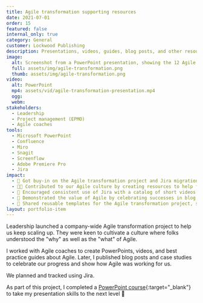 ```yaml
---
title: Agile transformation supporting resources
date: 2021-07-01
order: 15
featured: false
internal_only: true
category: General
customer: Lockwood Publishing
description: Presentations, videos, guides, blog posts, and other resources to support the introduction of Agile.
image:
  alt: Screenshot from a PowerPoint presentation, showing the 12 Agile principles expressed using icons.
  full: assets/img/agile-transformation.png
  thumb: assets/img/agile-transformation.png
video:
  alt: PowerPoint
  mp4: assets/vid/agile-transformation-presentation.mp4
  ogg:
  webm:
stakeholders:
  - Leadership
  - Project management (EPMO)
  - Agile coaches
tools:
  - Microsoft PowerPoint
  - Confluence
  - Miro
  - Snagit
  - Screenflow
  - Adobe Premiere Pro
  - Jira
impact:
  - 🙌 Got buy-in on the Agile transformation project and Jira migration.
  - 🧑‍🏫 Contributed to our Agile culture by creating resources to help folks understand what Agile is (and isn't!)
  - 💎 Encouraged consistent use of Jira with a catalog of short videos covering best practices.
  - 📰 Demonstrated the value of Agile by celebrating successes in blog posts and case studies.
  - 🧩 Shared reusable templates for the Agile transformation project, so everything was consistent.
layout: portfolio-item
---
```

Leadership launched a company-wide Agile transformation project to help us keep scaling up. They were keen to cultivate a culture where folks understood the "why" as well as the "what" of Agile.

I worked with Agile coaches to create PowerPoints, videos, and best practice guides about Agile. Later, I published blog posts and case studies to celebrate our progress and show how Agile was working for us.

We planned and tracked using Jira.

As part of this project, I completed a [PowerPoint course](https://www.udemy.com/certificate/UC-f9f43e2d-2bf2-4c54-b01d-5cdd5533762e/){:target="_blank"} to take my presentation skills to the next level 🚀
